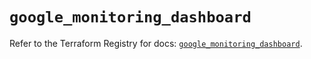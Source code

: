 # `google_monitoring_dashboard`

Refer to the Terraform Registry for docs: [`google_monitoring_dashboard`](https://registry.terraform.io/providers/hashicorp/google/5.45.2/docs/resources/monitoring_dashboard).
